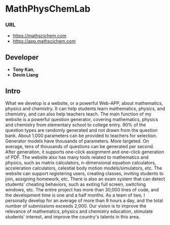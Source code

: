 # MathPhysChemLab

### URL
- https://mathscichem.com
- https://app.mathscichem.com

## Developer
- __Tony Kan__, 
- __Devin Liang__

## Intro
What we develop is a website, or a powerful Web-APP, about mathematics, physics and chemistry. It can help students learn mathematics, physics, and chemistry, and can also help teachers teach. The main function of my website is a powerful question generator, covering mathematics, physics and chemistry from elementary school to college entry. 90% of the question types are randomly generated and not drawn from the question bank. About 1,000 parameters can be provided to teachers for selection. Generator models have thousands of parameters. More targeted. On average, tens of thousands of questions can be generated per second. After generation, it supports one-click assignment and one-click generation of PDF. The website also has many tools related to mathematics and physics, such as matrix calculators, n-dimensional equation calculators, acceleration calculators, celestial body motion models/simulators, etc. The website can support registering users, creating classes, inviting students to join, assigning homework, etc. There is also an exam system that can detect students' cheating behaviors, such as exiting full screen, switching windows, etc. The entire project has more than 30,000 lines of code, and the development time is one and a half months. As a team of two, I personally develop for an average of more than 9 hours a day, and the total number of submissions exceeds 2,000. Our vision is to improve the relevance of mathematics, physics and chemistry education, stimulate students' interest, and improve the country's talents in this area.
